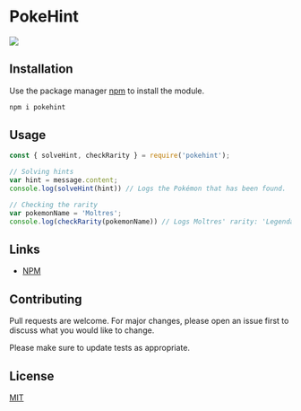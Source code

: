 # PokeHint
[![](https://img.shields.io/npm/v/pokehint.svg)](https://www.npmjs.com/package/pokehint)

## Installation

Use the package manager [npm](https://www.npmjs.com/package/pokehint) to install the module.

```bash
npm i pokehint
```

## Usage

```javascript
const { solveHint, checkRarity } = require('pokehint');

// Solving hints
var hint = message.content;
console.log(solveHint(hint)) // Logs the Pokémon that has been found.

// Checking the rarity
var pokemonName = 'Moltres';
console.log(checkRarity(pokemonName)) // Logs Moltres' rarity: 'Legendary'.
```

## Links
- [NPM](https://www.npmjs.com/package/pokehint)

## Contributing
Pull requests are welcome. For major changes, please open an issue first to discuss what you would like to change.

Please make sure to update tests as appropriate.

## License
[MIT](https://choosealicense.com/licenses/mit/)
